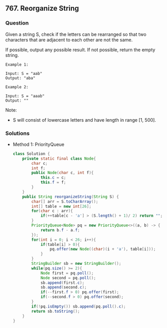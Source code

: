 ## 767. Reorganize String

### Question
Given a string S, check if the letters can be rearranged so that two characters that are adjacent to each other are not the same.

If possible, output any possible result.  If not possible, return the empty string.

```
Example 1:

Input: S = "aab"
Output: "aba"

Example 2:

Input: S = "aaab"
Output: ""
```

Note:
* S will consist of lowercase letters and have length in range [1, 500].

### Solutions
* Method 1: PriorityQueue
    ```Java
    class Solution {
        private static final class Node{
            char c;
            int f;
            public Node(char c, int f){
                this.c = c;
                this.f = f;
            }
        }
        public String reorganizeString(String S) {
            char[] arr = S.toCharArray();
            int[] table = new int[26];
            for(char c : arr){
                if(++table[c - 'a'] > (S.length() + 1)/ 2) return "";
            }
            PriorityQueue<Node> pq = new PriorityQueue<>((a, b) -> {
                return b.f - a.f;
            });
            for(int i = 0; i < 26; i++){
                if(table[i] > 0){
                    pq.offer(new Node((char)(i + 'a'), table[i]));
                }
            }
            StringBuilder sb = new StringBuilder();
            while(pq.size() >= 2){
                Node first = pq.poll();
                Node second = pq.poll();
                sb.append(first.c);
                sb.append(second.c);
                if(--first.f > 0) pq.offer(first);
                if(--second.f > 0) pq.offer(second);
            }
            if(!pq.isEmpty()) sb.append(pq.poll().c);
            return sb.toString();
        }
    }
    ```
    